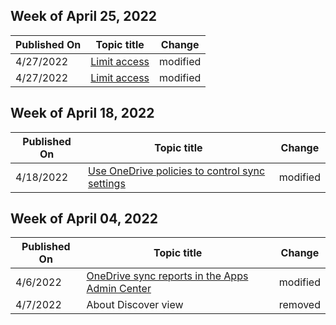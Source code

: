 <!-- This file is generated automatically each week. Changes made to this file will be overwritten.-->



## Week of April 25, 2022


| Published On |Topic title | Change |
|------|------------|--------|
| 4/27/2022 | [Limit access](/OneDrive/limit-access) | modified |
| 4/27/2022 | [Limit access](/OneDrive/limit-access) | modified |


## Week of April 18, 2022


| Published On |Topic title | Change |
|------|------------|--------|
| 4/18/2022 | [Use OneDrive policies to control sync settings](/OneDrive/use-group-policy) | modified |


## Week of April 04, 2022


| Published On |Topic title | Change |
|------|------------|--------|
| 4/6/2022 | [OneDrive sync reports in the Apps Admin Center](/OneDrive/sync-health) | modified |
| 4/7/2022 | About Discover view | removed |
